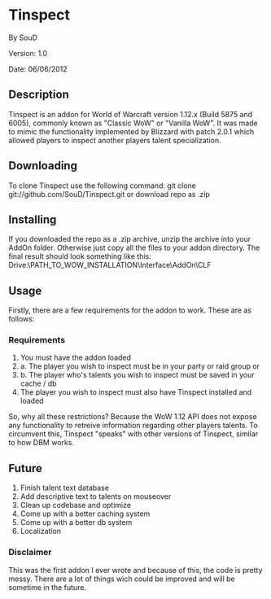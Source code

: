 # Tinspect

By SouD

Version: 1.0

Date: 06/06/2012

## Description

Tinspect is an addon for World of Warcraft version 1.12.x (Build 5875 and 6005),
commonly known as "Classic WoW" or "Vanilla WoW". It was made to mimic the functionality
implemented by Blizzard with patch 2.0.1 which allowed players to inspect another players
talent specialization.

## Downloading

To clone Tinspect use the following command: git clone git://github.com/SouD/Tinspect.git
or download repo as .zip

## Installing

If you downloaded the repo as a .zip archive, unzip the archive into your AddOn folder.
Otherwise just copy all the files to your addon directory.
The final result should look something like this:
Drive:\PATH_TO_WOW_INSTALLATION\Interface\AddOn\CLF

## Usage

Firstly, there are a few requirements for the addon to work. These are as follows:

### Requirements

1. You must have the addon loaded
2. a. The player you wish to inspect must be in your party or raid group or
2. b. The player who's talents you wish to inspect must be saved in your cache / db
3. The player you wish to inspect must also have Tinspect installed and loaded

So, why all these restrictions? Because the WoW 1.12 API does not expose any functionality
to retreive information regarding other players talents. To circumvent this, Tinspect
"speaks" with other versions of Tinspect, similar to how DBM works.

## Future

1. Finish talent text database
2. Add descriptive text to talents on mouseover
3. Clean up codebase and optimize
4. Come up with a better caching system
5. Come up with a better db system
6. Localization

### Disclaimer

This was the first addon I ever wrote and because of this, the code is pretty messy.
There are a lot of things wich could be improved and will be sometime in the future.
